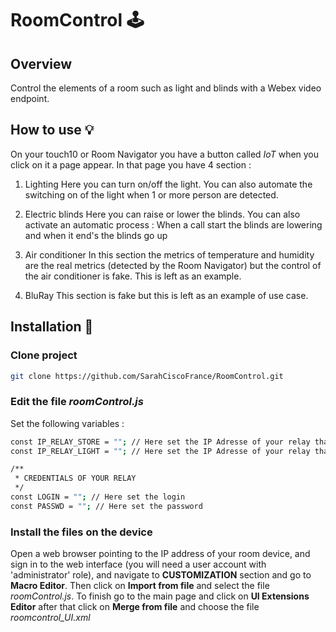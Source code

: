 # RoomControl 🕹

## Overview
Control the elements of a room such as light and blinds with a Webex video endpoint.

## How to use 💡
On your touch10 or Room Navigator you have a button called *IoT* when you click on it a page appear. In that page you have 4 section : 

1. Lighting
Here you can turn on/off the light. You can also automate the switching on of the light when 1 or more person are detected.

2. Electric blinds
Here you can raise or lower the blinds. You can also activate an automatic process : When a call start the blinds are lowering and when it end's the blinds go up

3. Air conditioner
In this section the metrics of temperature and humidity are the real metrics (detected by the Room Navigator) but the control of the air conditioner is fake. This is left as an example.

4. BluRay
This section is fake but this is left as an example of use case.

## Installation 🔨

### Clone project

``` bash
git clone https://github.com/SarahCiscoFrance/RoomControl.git
```

### Edit the file *roomControl.js* 
Set the following variables : 

```bash
const IP_RELAY_STORE = ""; // Here set the IP Adresse of your relay that manage the blinds
const IP_RELAY_LIGHT = ""; // Here set the IP Adresse of your relay that manage the light

/**
 * CREDENTIALS OF YOUR RELAY
 */
const LOGIN = ""; // Here set the login
const PASSWD = ""; // Here set the password
```

### Install the files on the device
Open a web browser pointing to the IP address of your room device, and sign in to the web interface (you will need a user account with 'administrator' role), and navigate to **CUSTOMIZATION** section and go to **Macro Editor**. Then click on **Import from file** and select the file *roomControl.js*. To finish go to the main page and click on **UI Extensions Editor** after that click on **Merge from file** and choose the file *roomcontrol_UI.xml* 
